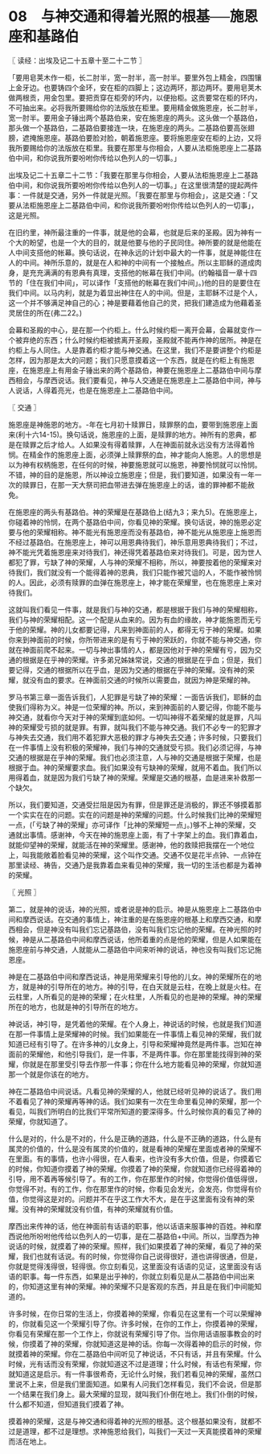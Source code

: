 # 08　与神交通和得着光照的根基──施恩座和基路伯



〖 读经：出埃及记二十五章十至二十二节 〗

「要用皂荚木作一柜，长二肘半，宽一肘半，高一肘半。要里外包上精金，四围镶上金牙边。也要铸四个金环，安在柜的四脚上；这边两环，那边两环。要用皂荚木做两根贡，用金包里。要把贡穿在柜旁的环内，以便抬柜。这贡要常在柜的环内，不可抽出来。必将我所要赐给你的法版放在柜里。要用精金做施恩座，长二肘半，宽一肘半。要用金子锤出两个基路伯来，安在施恩座的两头。这头做一个基路伯，那头做一个基路伯，二基路伯要接连一块，在施恩座的两头。二基路伯要高张翅膀，遮掩施恩座。基路伯要脸对脸，朝着施恩座。要将施恩座安在柜的上边，又将我所要赐给你的法版放在柜里。我要在那里与你相会，人要从法柜施恩座上二基路伯中间，和你说我所要吩咐你传给以色列人的一切事。」

出埃及记二十五章二十二节：「我要在那里与你相会，人要从法柜施恩座上二基路伯中间，和你说我所要吩咐你传给以色列人的一切事。」在这里很清楚的提起两件事：一件就是交通，另外一件就是光照。「我要在那里与你相会」，这是交通：「又要从法柜施恩座上二基路伯中间，和你说我所要吩咐你传给以色列人的一切事」，这是光照。

在旧约里，神所最注重的一件事，就是他的会幕，也就是后来的圣殿。因为神有一个大的盼望，也是一个大的目的，就是他要与他的子民同住。神所要的就是他能在人中间支搭他的帐幕。换句话说，在神永远的计划中最大的一件事，就是神能住在人的中间。神所乐意的，就是在人和神的中间有一个接触点。所以主耶稣的道成肉身，是充充满满的有恩典有真理，支搭他的帐幕在我们中间。(约翰福音一章十四节的「住在我们中间」，可以译作「支搭他的帐幕在我们中间」。)他的目的是要住在我们中间。以马内利，就是为着显出神住在人的中间。但是，主耶稣不过是个人，这一个并不够满足神自己的心；神是要藉着他自己的灵，把我们建造成为他藉着圣灵居住的所在(弗二22。)

会幕和圣殿的中心，是在那一个约柜上。什么时候约柜一离开会幕，会幕就变作一个被弃绝的东西；什么时候约柜被掳离开圣殿，圣殿就不能再作神的居所。神是在约柜上与人同住。人是靠着约柜才能与神交通。在这里，我们不是要讲整个约柜是怎样，因为那是太大的问题；我们只愿意摸着这一个东西，就是在约柜上有施恩座，在施恩座上有用金子锤出来的两个基路伯，神要在施恩座上二基路伯中间与摩西相会，与摩西说话。我们要看见，神与人交通是在施恩座上二基路伯中间，神与人说话，人得着亮光，也是在施恩座上二基路伯中间。



〖 交通 〗

施恩座是神施恩的地方。-年在七月初十赎罪日，赎罪祭的血，要带到施恩座上面来(利十六14-15)。换句话说，施恩座的上面，是赎罪的地方。神所有的恩典，都是在赎罪之后才给人。人如果没有得着赎罪，人在神面前就永远没有方法得着怜悯。在精金作的施恩座上面，必须弹上赎罪祭的血，神才能向人施恩。人的思想是以为神有权柄施恩，在任何的时候，神要施恩就可以施恩，神要怜悯就可以怜悯。不错，神的目的是施恩，所以神设立施恩座；但是，我们要知道，如果没有一年一次的赎罪日，在那一天大祭司把血带进去弹在施恩座上的话，谁的罪神都不能赦免。

在施恩座的两头有基路伯。神的荣耀是在基路伯上(结九3；来九5)。在施恩座上，你碰着神的怜悯，在两个基路伯中间，你看见神的荣耀。换句话说，神的施恩必定要与他的荣耀相称。神不能光有施恩座而没有基路伯，神不能光从施恩座上施恩而不经过基路伯。在施恩座上，神可以用恩典待我们，神乐意用恩典待我们；不过，神不能光凭着施恩座来对待我们，神还得凭着基路伯来对待我们。可是，因为世人都犯了罪，亏缺了神的荣耀，人与神的荣耀不相称，所以，神要按着他的荣耀来对待我们，我们就没有一个能得着神的恩典，我们只能作被咒诅的人，不能作被怜悯的人。因此，必须有赎罪的血弹在施恩座上，神才能在荣耀里，也在施恩座上来对待我们。

这就叫我们看见一件事，就是我们与神的交通，都是根据于我们与神的荣耀相称，我们与神的荣耀相配。这一个配是从血来的。因为有血的缘故，神才能施恩而无亏于他的荣耀。神的儿女都要记得，凡来到神面前的人，都得无亏于神的荣耀。如果你来到神面前的时候，你所带进来的是有亏于神的荣跃的，你就不能与神交通，你就在神面前爬不起来。一切与神出事情的人，都是因他对于神的荣耀有亏，因为交通的根据是在乎神的荣耀。许多弟兄姊妹常说，交通的根据是在乎血；但是，我们要记得，交通的根据所以在乎血，是因为交通的根据在乎神的荣耀。没有神的荣耀，就没有血的要求。在神面前交通的时候所以需要血，就因为神是荣耀的神。

罗马书第三章一面告诉我们，人犯罪是亏缺了神的荣耀：一面告诉我们，耶稣的血使我们得称为义。神是一位荣耀的神。所以，来到神面前的人要记得，你能不能与神交通，就看你今天对于神的荣耀到底如何。一切叫神得不着荣耀的就是罪，凡叫神的荣耀受亏损的就是罪。有罪，就叫我们不能与神交通。我们不必专一的犯罪才与神失去交通，我们用不着犯罪大恶极的罪才与神失去交通；许多时候，只要我们在一件事情上没有积极的荣耀神，我们与神的交通就受亏损。我们必须记得，与神交通的根据是在乎神的荣耀。我们也必须注意，人与神的交通是根据于荣耀，也是根据于血。神的荣耀要求血。我们如果没有亏缺神的荣耀，就用不着血。我们所以用得着血，就是因为我们亏缺了神的荣耀。荣耀是交通的根基，血是进来补救那一个缺欠。

所以，我们要知道，交通受拦阻是因为有罪，但是罪还是消极的，罪还不够摸着那一个实实在在的问题。实在的问题是神的荣耀的问题。什么时候我们比神的荣耀短一点，(「亏缺了神的荣耀」亦可译作「比神的荣耀短一点」。)够不上神的荣耀，交通就出事情。感谢神，今天在神的施恩座上面，有了十字架上的血。我们靠着血，就能仰望神的荣耀，就能活在神的荣耀里。感谢神，他的救赎把我摆在一个地位上，叫我能敞着脸看见神的荣耀，这个叫作交通。交通不仅是花半点钟、一点钟在那里读经、祷告，交通乃是我靠着血来看见神的荣耀，我一切的生活也都是为着神的荣耀。



〖 光照 〗

第二，就是神的说话，神的光照，或者说是神的启示。神是从施恩座上二基路伯中间和摩西说话。在交通的事情上，神注重的是在施恩座的根基上和摩西交通，和摩西相会，但是神没有叫我们忘记基路伯，没有叫我们忘记他的荣耀。在神光照的时候，神是从二基路伯中间和摩西说话，他所着重的点是他的荣耀，但是人如果能在施恩座前与神交通，人就能从二基路伯中间来听神的说话，神也没有叫我们忘记施恩座。

神是在二基路伯中间和摩西说话，神是用荣耀来引导他的儿女。神的荣耀所在的地方，就是神的引导所在的地方。神的引导，在白天就是云柱，在晚上就是火柱。在云柱里，人所看见的是神的荣耀；在火柱里，人所看见的也是神的荣耀。神的荣耀所在的地方，也就是神的引导所在的地方。

神说话，神引导，是凭着他的荣耀。在个人身上，神说话的时候，也就是我们知道在那一件事情上是荣耀神的时候。我们如果能在一件事情上看见神的荣耀，我们就知道已经有引导了。在许多神的儿女身上，引导和荣耀神竟然是两件事。岂知在神面前的荣耀他，和他引导我们，是一件事，不是两件事。你在那里能找得到神的荣耀，你就是在那里受引导去作那一件事；你在什么地方能看见神的荣耀，你就知道那一个就是你该在的地方。

神在二基路伯中间说话。凡看见神的荣耀的人，他就已经听见神的说话了。我们用不着看见了神的荣耀再等神的话。我们如果有一次在生命里看见神的荣耀，那一个看见，叫我们所明白的比我们平常所知道的要深得多。什么时候你真的看见了神的荣耀，你就知道了。

什么是对的，什么是不对的，什么是正确的道路，什么是不正确的道路，什么是有属灵的价值的，什么是没有属灵的价值的，就是看神的荣耀在里面或者神的荣耀不在里面。有的事情，也许小得很，在人看来，也许没有多大价值，但是，你摸着它的时候，你知道你摸着了神的荣耀。你摸着了神的荣耀，你就知道你已经得着神的引导，用不着再等候引导了。有的工作，你在那里作的时候，你觉得价值低得很，你觉得不对。有的工作，你在那里作的时候，你看见会发光，会发亮，你觉得有价值，你觉得这是对的。问题并不在乎这工作大不大，是在乎这里面有没有神的荣耀。没有神的荣耀就没有价值，有神的荣耀就有价值。

摩西出来传神的话，他在神面前有话语的职事，他以话语来服事神的百姓。神和摩西说他所吩咐他传给以色列人的一切事，是在二基路伯+中间。所以，当摩西为神说话的时候，就摸着了神的荣耀。照样，我们如果摸着了神的荣耀，看见了神的荣耀，我们也就有话说。有的时候，你觉得你自己说得很好，道也讲得很通，但是，你就是觉得浅得很，轻得很。你立刻看见，这里面没有话语的见证，这里面没有话语的职事。每一件东西，如果是出乎神的，你就立刻看见是从二基路伯中间出来的，你知道这里有神的荣耀。神的荣耀不只是客观的东西，并且是在我们中间能知道的。

许多时候，在你日常的生活上，你摸着神的荣耀，你看见在这里有一个可以荣耀神的，你就看见这一个荣耀引导了你。许多时候，在你的工作上，你摸着神的荣耀，你看见有荣耀在那一个工作上，你就说有荣耀引导了你。当你用话语服事教会的时候，你摸着了神的荣耀，你就知道这是神的话。你每一次得着神的启示的时候，你就摸着神的荣耀。你在二基路伯中间听见了神说话，不只有话，并且有荣耀。什么时候，光有话而没有荣耀，你就知道这不过是道理；什么时候，有话也有荣耀，你就知道这是启示。有一件事很希奇，无论什么时候，我们若看见神的荣耀，虽然口里说不上来，但是我们里面知道。如果有人问我们怎样看见，我们不会说，但是那一个结果在我们身上。最大荣耀的显现，就叫我们仆倒在地上。我们仆倒的时候，什么都不知道，但知道我们摸着了神。

摸着神的荣耀，这是与神交通和得着神的光照的根基。这个根基如果没有，就都不过是道理，都不过是理想。求神施恩给我们，叫我们一天过一天真能摸着神的荣耀而活在地上。

